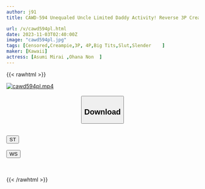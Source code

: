 ```yaml
---
author: j91
title: CAWD-594 Unequaled Uncle Limited Daddy Activity! Reverse 3P Creampie Harem Where Big Breasted Female College Students Get Fucked Until Morning Mirai Asumi Non Kohana

url: /v/cawd594pl.html
date: 2023-11-03T02:40:00Z
image: "cawd594pl.jpg"
tags: [Censored,Creampie,3P, 4P,Big Tits,Slut,Slender	 ]
maker: [Kawaii]
actress: [Asumi Mirai ,Ohana Non  ]
---
```



{{< rawhtml >}}

<div class="video" data-videoid="MZqJAOpDy3uD34">
    <a href="javascript:;">
        <img src="https://my.j91.asia/v/cawd594pl.jpg" width="WIDTH" height="HEIGHT" alt="cawd594pl.mp4" loading="lazy">
    </a>
</div>

<script type="text/javascript" src="https://j91.asia/asset/on-demand-st.js"></script>

<br>
  <link rel="stylesheet" href="https://j91.asia/asset/bs5.css">
  
  <center>
  <button class="btn btn-primary" type="button" data-bs-toggle="collapse" data-bs-target=".multi-collapse" aria-expanded="false" aria-controls="multiCollapseExample1 multiCollapseExample2"><h2>Download</h2></button></center>
</p>
<div class="row">
  <div class="col">
    <div class="collapse multi-collapse" id="multiCollapseExample1">
      <div class="card card-body">
	      	      <br>
<div class="buttons">  
<a href="https://streamtape.to/v/MZqJAOpDy3uD34"><button class="btn-hover color-3"><i class="fa fa-download"></i> ST</button></a></div>
    </div>
  </div>
</div>
  <div class="col">
    <div class="collapse multi-collapse" id="multiCollapseExample2">
      <div class="card card-body">
	      <br>
<div class="buttons">
    <a href="https://wolfstream.tv/gerep0zl59xg"><button class="btn-hover color-9"><i class="fa fa-download"></i> WS</button></a></div>
<br><br>
      </div>
    </div>
  </div>
</div>

{{< /rawhtml >}}

